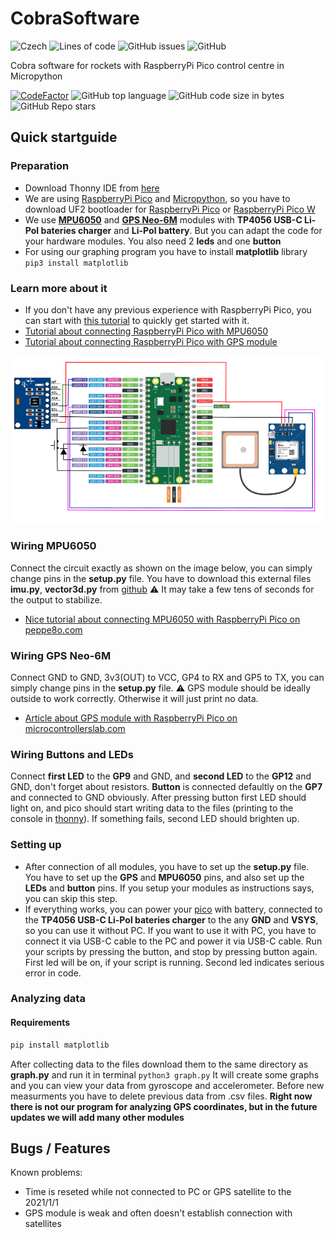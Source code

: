 # CobraSoftware

![Czech][czechLangBadge]
![Lines of code][codeLinesBadge]
![GitHub issues](https://img.shields.io/github/issues/foglar/Cobra-Project?style=for-the-badge)
![GitHub](https://img.shields.io/github/license/foglar/Cobra-Project?style=for-the-badge)

Cobra software for rockets with RaspberryPi Pico control centre in Micropython

[![CodeFactor](https://www.codefactor.io/repository/github/foglar/cobra-project/badge)](https://www.codefactor.io/repository/github/foglar/cobra-project)
![GitHub top language](https://img.shields.io/github/languages/top/foglar/Cobra-Project)
![GitHub code size in bytes](https://img.shields.io/github/languages/code-size/foglar/Cobra-Project)
![GitHub Repo stars](https://img.shields.io/github/stars/foglar/Cobra-Project?style=social)

## Quick startguide

### Preparation

- Download Thonny IDE from [here][thonnyLink]
- We are using [RaspberryPi Pico][raspberryPiPico] and [Micropython][micropython], so you have to download UF2 bootloader for [RaspberryPi Pico][micropythonLink] or [RaspberryPi Pico W][micropythonLinkW]
- We use **[MPU6050][MPU6050Link]** and **[GPS Neo-6M][GPSLink]** modules with **TP4056 USB-C Li-Pol bateries charger** and **Li-Pol battery**. But you can adapt the code for your hardware modules. You also need 2 **leds** and one **button**
- For using our graphing program you have to install **matplotlib** library ```pip3 install matplotlib```

### Learn more about it

- If you don't have any previous experience with RaspberryPi Pico, you can start with [this tutorial][pico-GetStarted] to quickly get started with it.
- [Tutorial about connecting RaspberryPi Pico with MPU6050][MPU6050Link]
- [Tutorial about connecting RaspberryPi Pico with GPS module][GPSLink]

![pinout][pinout]

### Wiring MPU6050

Connect the circuit exactly as shown on the image below, you can simply change pins in the **setup.py** file.
You have to download this external files **imu.py**, **vector3d.py** from [github][MPUEXTERNALFILES]
:warning: It may take a few tens of seconds for the output to stabilize.

- [Nice tutorial about connecting MPU6050 with RaspberryPi Pico on peppe8o.com][MPU6050Link]

### Wiring GPS Neo-6M

Connect GND to GND, 3v3(OUT) to VCC, GP4 to RX and GP5 to TX, you can simply change pins in the **setup.py** file.
:warning: GPS module should be ideally outside to work correctly. Otherwise it will just print no data.

- [Article about GPS module with RaspberryPi Pico on microcontrollerslab.com][GPSLink]

### Wiring Buttons and LEDs

Connect **first LED** to the **GP9** and GND, and **second LED** to the **GP12** and GND, don't forget about resistors.
**Button** is connected defaultly on the **GP7** and connected to GND obviously. After pressing button first LED should light on, and pico should start writing data to the files (printing to the console in [thonny][thonnyLink]). If something fails, second LED should brighten up.

### Setting up

- After connection of all modules, you have to set up the **setup.py** file. You have to set up the **GPS** and **MPU6050** pins, and also set up the **LEDs** and **button** pins. If you setup your modules as instructions says, you can skip this step.
- If everything works, you can power your [pico][raspberryPiPico] with battery, connected to the **TP4056 USB-C Li-Pol bateries charger** to the any **GND** and **VSYS**, so you can use it without PC. If you want to use it with PC, you have to connect it via USB-C cable to the PC and power it via USB-C cable. Run your scripts by pressing the button, and stop by pressing button again. First led will be on, if your script is running. Second led indicates serious error in code.

### Analyzing data

#### Requirements

```python
pip install matplotlib
```

After collecting data to the files download them to the same directory as **graph.py** and run it in terminal ```python3 graph.py``` It will create some graphs and you can view your data from gyroscope and accelerometer. Before new measurments you have to delete previous data from .csv files. **Right now there is not our program for analyzing GPS coordinates, but in the future updates we will add many other modules**

## Bugs / Features

Known problems:

- Time is reseted while not connected to PC or GPS satellite to the 2021/1/1
- GPS module is weak and often doesn't establish connection with satellites

[czechLangBadge]: https://img.shields.io/badge/MADE%20IN-CZECH-red?style=for-the-badge
[codeLinesBadge]: https://img.shields.io/tokei/lines/github/foglar/Cobra-Project?color=green&style=for-the-badge

[raspberryPiPico]: https://www.raspberrypi.com/products/raspberry-pi-pico/

[thonnyLink]: https://thonny.org
[micropython]: https://micropython.org/
[micropythonLink]: https://micropython.org/download/rp2-pico/
[micropythonLinkW]: https://micropython.org/download/rp2-pico-w/

[pico-GetStarted]: https://projects.raspberrypi.org/en/projects/getting-started-with-the-pico

[pinout]: https://raw.githubusercontent.com/foglar/Cobra-Project/main/pinout.png

[MPUEXTERNALFILES]: https://github.com/micropython-IMU/micropython-mpu9x50
[MPU6050Link]: https://peppe8o.com/using-gyroscope-and-accelerometer-with-mpu6050-raspberry-pi-pico-and-micropython/

[GPSLink]: https://microcontrollerslab.com/neo-6m-gps-module-raspberry-pi-pico-micropython/
